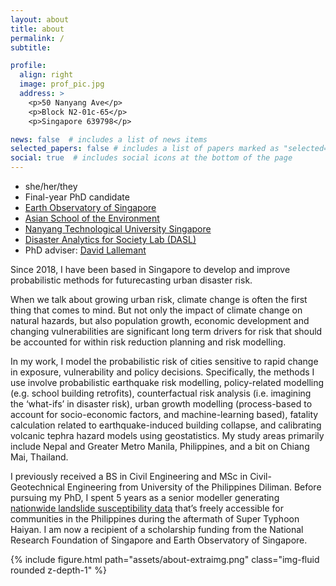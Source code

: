 ```yaml
---
layout: about
title: about
permalink: /
subtitle: 

profile:
  align: right
  image: prof_pic.jpg
  address: >
    <p>50 Nanyang Ave</p>
    <p>Block N2-01c-65</p>
    <p>Singapore 639798</p>

news: false  # includes a list of news items
selected_papers: false # includes a list of papers marked as "selected={true}"
social: true  # includes social icons at the bottom of the page
---
```


* she/her/they
* Final-year PhD candidate
* [Earth Observatory of Singapore](https://earthobservatory.sg)
* [Asian School of the Environment](https://www.ntu.edu.sg/ase)
* [Nanyang Technological University Singapore](https://www.ntu.edu.sg)
* [Disaster Analytics for Society Lab (DASL)](https://disaster-analytics.com)
* PhD adviser: [David Lallemant](https://earthobservatory.sg/people/david-lallemant)



Since 2018, I have been based in Singapore to develop and improve probabilistic methods for futurecasting urban disaster risk.

When we talk about growing urban risk, climate change is often the first thing that comes to mind. But not only the impact of climate change on natural hazards, but also population growth, economic development and changing vulnerabilities are significant long term drivers for risk that should be accounted for within risk reduction planning and risk modelling.

In my work, I model the probabilistic risk of cities sensitive to rapid change in exposure, vulnerability and policy decisions. Specifically, the methods I use involve probabilistic earthquake risk modelling, policy-related modelling (e.g. school building retrofits), counterfactual risk analysis (i.e. imagining the ‘what-ifs’ in disaster risk), urban growth modelling (process-based to account for socio-economic factors, and machine-learning based), fatality calculation related to earthquake-induced building collapse, and calibrating volcanic tephra hazard models using geostatistics. My study areas primarily include Nepal and Greater Metro Manila, Philippines, and a bit on Chiang Mai, Thailand.

I previously received a BS in Civil Engineering and MSc in Civil-Geotechnical Engineering from University of the Philippines Diliman. Before pursuing my PhD, I spent 5 years as a senior modeller generating [nationwide landslide susceptibility data](https://resilience.up.edu.ph/about-us/) that’s freely accessible for communities in the Philippines during the aftermath of Super Typhoon Haiyan. I am now a recipient of a scholarship funding from the National Research Foundation of Singapore and Earth Observatory of Singapore.

<div class="row mt-3">
    <div class="col-sm mt-3 mt-md-0">
        {% include figure.html path="assets/about-extraimg.png" class="img-fluid rounded z-depth-1" %}
    </div>
</div>
